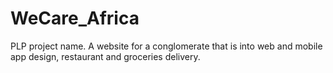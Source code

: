 # WeCare_Africa
PLP project name. A website for  a conglomerate that is into web and mobile app design, restaurant and groceries delivery. 
